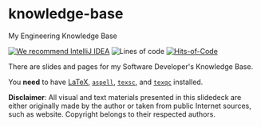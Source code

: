 # knowledge-base
My Engineering Knowledge Base

[![We recommend IntelliJ IDEA](https://www.elegantobjects.org/intellij-idea.svg)](https://www.jetbrains.com/idea/)
![Lines of code](https://img.shields.io/tokei/lines/github/h1alexbel/knowledge-base)
[![Hits-of-Code](https://hitsofcode.com/github/yegor256/rultor)](https://hitsofcode.com/view/github/h1alexbel/knowledge-base)

There are slides and pages for my Software Developer's Knowledge Base.

You **need** to have
[LaTeX](https://en.wikipedia.org/wiki/LaTeX),
[`aspell`](http://aspell.net/),
[`texsc`](https://rubygems.org/gems/texsc),
and
[`texqc`](https://rubygems.org/gems/texqc)
installed.

**Disclaimer**: All visual and text materials presented in
this slidedeck are either originally made by the author or taken from public
Internet sources, such as website. Copyright belongs to their respected
authors.